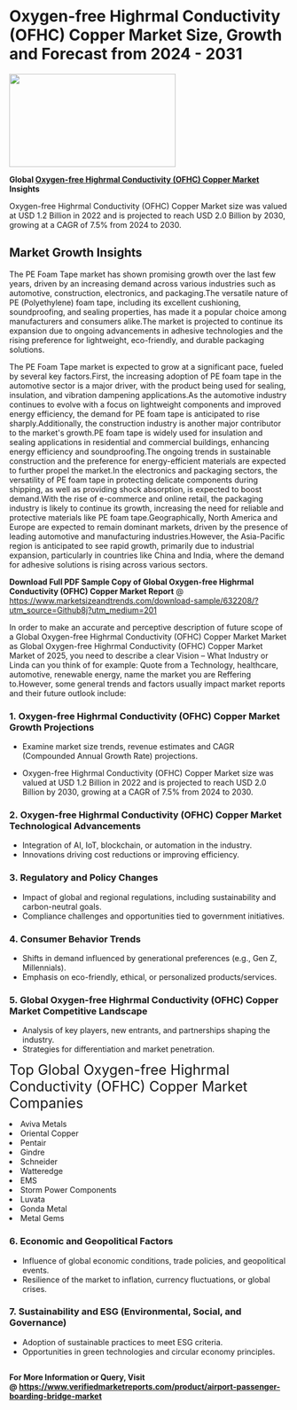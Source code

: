 <H1>Oxygen-free Highrmal Conductivity (OFHC) Copper Market Size, Growth and Forecast from 2024 - 2031</H1><img class="aligncenter size-medium wp-image-584254" src="https://thirdeyenews.in/wp-content/uploads/2024/09/Global-Market-Research-300x168.jpeg" alt="" width="300" height="168" /><p><strong>Global&nbsp;<a href="https://www.marketsizeandtrends.com/download-sample/632208/?utm_source=Github8j?utm_medium=201">Oxygen-free Highrmal Conductivity (OFHC) Copper Market</a> Insights</strong></p><p>Oxygen-free Highrmal Conductivity (OFHC) Copper Market size was valued at USD 1.2 Billion in 2022 and is projected to reach USD 2.0 Billion by 2030, growing at a CAGR of 7.5% from 2024 to 2030.</p><p><h2>Market Growth Insights</h2> <p>The PE Foam Tape market has shown promising growth over the last few years, driven by an increasing demand across various industries such as automotive, construction, electronics, and packaging.The versatile nature of PE (Polyethylene) foam tape, including its excellent cushioning, soundproofing, and sealing properties, has made it a popular choice among manufacturers and consumers alike.The market is projected to continue its expansion due to ongoing advancements in adhesive technologies and the rising preference for lightweight, eco-friendly, and durable packaging solutions.</p> <p>The PE Foam Tape market is expected to grow at a significant pace, fueled by several key factors.First, the increasing adoption of PE foam tape in the automotive sector is a major driver, with the product being used for sealing, insulation, and vibration dampening applications.As the automotive industry continues to evolve with a focus on lightweight components and improved energy efficiency, the demand for PE foam tape is anticipated to rise sharply.Additionally, the construction industry is another major contributor to the market's growth.PE foam tape is widely used for insulation and sealing applications in residential and commercial buildings, enhancing energy efficiency and soundproofing.The ongoing trends in sustainable construction and the preference for energy-efficient materials are expected to further propel the market.In the electronics and packaging sectors, the versatility of PE foam tape in protecting delicate components during shipping, as well as providing shock absorption, is expected to boost demand.With the rise of e-commerce and online retail, the packaging industry is likely to continue its growth, increasing the need for reliable and protective materials like PE foam tape.Geographically, North America and Europe are expected to remain dominant markets, driven by the presence of leading automotive and manufacturing industries.However, the Asia-Pacific region is anticipated to see rapid growth, primarily due to industrial expansion, particularly in countries like China and India, where the demand for adhesive solutions is rising across various sectors.</p> <p><span class=""><strong>Download Full PDF Sample Copy of Global Oxygen-free Highrmal Conductivity (OFHC) Copper Market Report</strong> @ <a href="https://www.marketsizeandtrends.com/download-sample/632208/?utm_source=Github8j?utm_medium=201" target="_blank">https://www.marketsizeandtrends.com/download-sample/632208/?utm_source=Github8j?utm_medium=201</a></span></p><p>In order to make an accurate and perceptive description of future scope of a Global&nbsp;Oxygen-free Highrmal Conductivity (OFHC) Copper Market Market as Global&nbsp;Oxygen-free Highrmal Conductivity (OFHC) Copper Market Market of 2025, you need to describe a clear Vision &ndash; What Industry or Linda can you think of for example: Quote from a Technology, healthcare, automotive, renewable energy, name the market you are Reffering to.However, some general trends and factors usually impact market reports and their future outlook include:</p><h3>1.&nbsp;<strong>Oxygen-free Highrmal Conductivity (OFHC) Copper Market Growth Projections</strong></h3><ul><li>Examine market size trends, revenue estimates and CAGR (Compounded Annual Growth Rate) projections.</li><li><p>Oxygen-free Highrmal Conductivity (OFHC) Copper Market size was valued at USD 1.2 Billion in 2022 and is projected to reach USD 2.0 Billion by 2030, growing at a CAGR of 7.5% from 2024 to 2030.</p></li></ul><h3>2.&nbsp;<strong>Oxygen-free Highrmal Conductivity (OFHC) Copper Market Technological Advancements</strong></h3><ul><li>Integration of AI, IoT, blockchain, or automation in the industry.</li><li>Innovations driving cost reductions or improving efficiency.</li></ul><h3>3.&nbsp;<strong>Regulatory and Policy Changes</strong></h3><ul><li>Impact of global and regional regulations, including sustainability and carbon-neutral goals.</li><li>Compliance challenges and opportunities tied to government initiatives.</li></ul><h3>4.&nbsp;<strong>Consumer Behavior Trends</strong></h3><ul><li>Shifts in demand influenced by generational preferences (e.g., Gen Z, Millennials).</li><li>Emphasis on eco-friendly, ethical, or personalized products/services.</li></ul><h3>5.&nbsp;<strong>Global Oxygen-free Highrmal Conductivity (OFHC) Copper Market Competitive Landscape</strong></h3><ul><li>Analysis of key players, new entrants, and partnerships shaping the industry.</li><li>Strategies for differentiation and market penetration.</li></ul><p data-pm-slice="1 1 []"><span style="color: inherit; font-family: inherit; font-size: 25px;">Top Global Oxygen-free Highrmal Conductivity (OFHC) Copper Market Companies</span></p><div class="" data-test-id=""><p><li>Aviva Metals</li><li> Oriental Copper</li><li> Pentair</li><li> Gindre</li><li> Schneider</li><li> Watteredge</li><li> EMS</li><li> Storm Power Components</li><li> Luvata</li><li> Gonda Metal</li><li> Metal Gems</li></p></div><h3>6.&nbsp;<strong>Economic and Geopolitical Factors</strong></h3><ul><li>Influence of global economic conditions, trade policies, and geopolitical events.</li><li>Resilience of the market to inflation, currency fluctuations, or global crises.</li></ul><h3>7.&nbsp;<strong>Sustainability and ESG (Environmental, Social, and Governance)</strong></h3><ul><li>Adoption of sustainable practices to meet ESG criteria.</li><li>Opportunities in green technologies and circular economy principles.</li></ul><h2><strong style="font-size: 14px;">For More Information or Query, Visit @&nbsp;</strong><a style="background-color: #ffffff; font-size: 14px;" href="https://www.marketsizeandtrends.com/report/oxygen-free-highrmal-conductivity-ofhc-copper-market/" target="_blank">https://www.verifiedmarketreports.com/product/airport-passenger-boarding-bridge-market</a></h2>